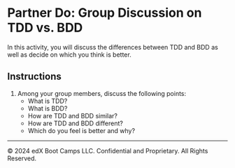 # Partner Do: Group Discussion on TDD vs. BDD

In this activity, you will discuss the differences between TDD and BDD as well as decide on which you think is better.

## Instructions
1. Among your group members, discuss the following points:
   * What is TDD?
   * What is BDD?
   * How are TDD and BDD similar?
   * How are TDD and BDD different?
   * Which do you feel is better and why?

---

© 2024 edX Boot Camps LLC. Confidential and Proprietary. All Rights Reserved.
